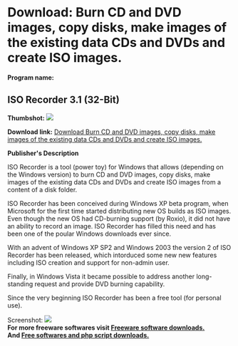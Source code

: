 # Download: Burn CD and DVD images, copy disks, make images of the existing data CDs and DVDs and create ISO images.

**Program name:**

## ISO Recorder 3.1 (32-Bit)

  
**Thumbshot:** ![](http://www.freewarefiles.com/screenshot/isorecorder_md.gif)   
  
**Download link:** [Download Burn CD and DVD images, copy disks, make images of the existing data CDs and DVDs and create ISO images.](http://freesoftwares.boysofts.com/ISO-Recorder_program_17450.html)  
  


**Publisher's Description**  
  


ISO Recorder is a tool (power toy) for Windows that allows (depending on the Windows version) to burn CD and DVD images, copy disks, make images of the existing data CDs and DVDs and create ISO images from a content of a disk folder. 

ISO Recorder has been conceived during Windows XP beta program, when Microsoft for the first time started distributing new OS builds as ISO images. Even though the new OS had CD-burning support (by Roxio), it did not have an ability to record an image. ISO Recorder has filled this need and has been one of the poular Windows downloads ever since.

With an advent of Windows XP SP2 and Windows 2003 the version 2 of ISO Recorder has been released, which intorduced some new new features including ISO creation and support for non-admin user.

Finally, in Windows Vista it became possible to address another long-standing request and provide DVD burning capability.

Since the very beginning ISO Recorder has been a free tool (for personal use). 

  
  
Screenshot: ![](http://www.freewarefiles.com/screenshot/isorecorder.gif)   
**For more freeware softwares visit [Freeware software downloads.](http://freesoftwares.boysofts.com/)**   
**And [Free softwares and php script downloads.](http://www.boysofts.com/)**
